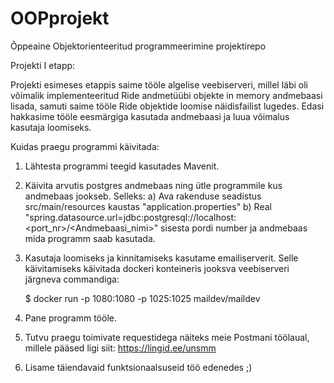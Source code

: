# OOPprojekt
Õppeaine Objektorienteeritud programmeerimine projektirepo


Projekti I etapp:

Projekti esimeses etappis saime tööle algelise veebiserveri, millel läbi oli võimalik implementeeritud Ride andmetüübi objekte in memory andmebaasi
lisada, samuti saime tööle Ride objektide loomise näidisfailist lugedes. Edasi hakkasime tööle eesmärgiga kasutada andmebaasi ja luua võimalus kasutaja
loomiseks.


Kuidas praegu programmi käivitada:

1. Lähtesta programmi teegid kasutades Mavenit.
2. Käivita arvutis postgres andmebaas ning ütle programmile kus andmebaas jookseb. Selleks:
   a) Ava rakenduse seadistus src/main/resources kaustas "application.properties"
   b) Real "spring.datasource.url=jdbc:postgresql://localhost:<port_nr>/<Andmebaasi_nimi>" sisesta pordi number ja andmebaas mida programm saab kasutada.
3. Kasutaja loomiseks ja kinnitamiseks kasutame emailiserverit. Selle käivitamiseks käivitada dockeri konteineris jooksva veebiserveri järgneva commandiga:

   $ docker run -p 1080:1080 -p 1025:1025 maildev/maildev

5. Pane programm tööle.
6. Tutvu praegu toimivate requestidega näiteks meie Postmani töölaual, millele pääsed ligi siit: https://lingid.ee/unsmm
7. Lisame täiendavaid funktsionaalsuseid töö edenedes ;)
